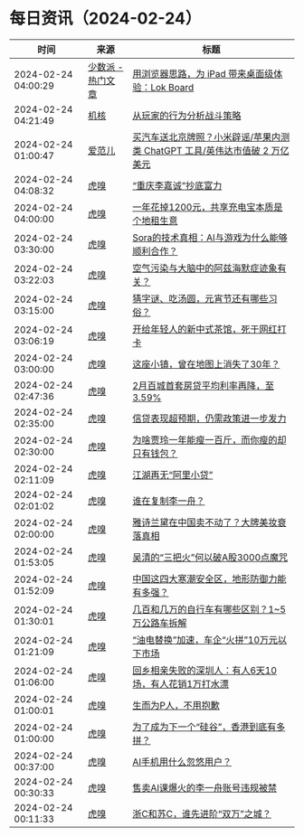 ﻿# 每日资讯（2024-02-24）

|时间|来源|标题|
|---|---|---|
|2024-02-24 04:00:29|[少数派 - 热门文章](https://rss.mifaw.com/articles/5c8bb11a3c41f61efd36683e/5c92450e3882afa09dff5928)|[用浏览器思路，为 iPad 带来桌面级体验：Lok Board](https://sspai.com/post/86288)|
|2024-02-24 04:21:49|[机核](https://www.gcores.com/rss)|[从玩家的行为分析战斗策略](https://www.gcores.com/articles/177799)|
|2024-02-24 01:00:47|[爱范儿](https://www.ifanr.com/feed)|[买汽车送北京牌照？小米辟谣/苹果内测类 ChatGPT 工具/英伟达市值破 2 万亿美元](https://www.ifanr.com/1576006?utm_source=rss&utm_medium=rss&utm_campaign=)|
|2024-02-24 04:08:32|[虎嗅](https://rss.huxiu.com/)|[“重庆李嘉诚”抄底富力](https://www.huxiu.com/article/2707938.html?f=rss)|
|2024-02-24 04:00:00|[虎嗅](https://rss.huxiu.com/)|[一年花掉1200元，共享充电宝本质是个地租生意](https://www.huxiu.com/article/2705957.html?f=rss)|
|2024-02-24 03:30:00|[虎嗅](https://rss.huxiu.com/)|[Sora的技术真相：AI与游戏为什么能够顺利合作？](https://www.huxiu.com/article/2705872.html?f=rss)|
|2024-02-24 03:22:03|[虎嗅](https://rss.huxiu.com/)|[空气污染与大脑中的阿兹海默症迹象有关？](https://www.huxiu.com/article/2707639.html?f=rss)|
|2024-02-24 03:15:00|[虎嗅](https://rss.huxiu.com/)|[猜字谜、吃汤圆，元宵节还有哪些习俗？](https://www.huxiu.com/article/2707860.html?f=rss)|
|2024-02-24 03:06:19|[虎嗅](https://rss.huxiu.com/)|[开给年轻人的新中式茶馆，死于网红打卡](https://www.huxiu.com/article/2707225.html?f=rss)|
|2024-02-24 03:00:00|[虎嗅](https://rss.huxiu.com/)|[这座小镇，曾在地图上消失了30年？](https://www.huxiu.com/article/2705939.html?f=rss)|
|2024-02-24 02:47:36|[虎嗅](https://rss.huxiu.com/)|[2月百城首套房贷平均利率再降，至3.59%](https://www.huxiu.com/article/2707640.html?f=rss)|
|2024-02-24 02:35:00|[虎嗅](https://rss.huxiu.com/)|[信贷表现超预期，仍需政策进一步发力](https://www.huxiu.com/article/2706583.html?f=rss)|
|2024-02-24 02:30:00|[虎嗅](https://rss.huxiu.com/)|[为啥贾玲一年能瘦一百斤，而你瘦的却只有钱包？](https://www.huxiu.com/article/2705504.html?f=rss)|
|2024-02-24 02:11:09|[虎嗅](https://rss.huxiu.com/)|[江湖再无“阿里小贷”](https://www.huxiu.com/article/2707638.html?f=rss)|
|2024-02-24 02:01:02|[虎嗅](https://rss.huxiu.com/)|[谁在复制李一舟？](https://www.huxiu.com/article/2707642.html?f=rss)|
|2024-02-24 02:00:00|[虎嗅](https://rss.huxiu.com/)|[雅诗兰黛在中国卖不动了？大牌美妆衰落真相](https://www.huxiu.com/article/2705458.html?f=rss)|
|2024-02-24 01:53:05|[虎嗅](https://rss.huxiu.com/)|[吴清的“三把火”何以破A股3000点魔咒](https://www.huxiu.com/article/2706582.html?f=rss)|
|2024-02-24 01:52:09|[虎嗅](https://rss.huxiu.com/)|[中国这四大寒潮安全区，地形防御力能有多强？](https://www.huxiu.com/article/2706163.html?f=rss)|
|2024-02-24 01:30:01|[虎嗅](https://rss.huxiu.com/)|[几百和几万的自行车有哪些区别？1~5万公路车拆解](https://www.huxiu.com/article/2705418.html?f=rss)|
|2024-02-24 01:21:09|[虎嗅](https://rss.huxiu.com/)|[“油电替换”加速，车企“火拼”10万元以下市场](https://www.huxiu.com/article/2706580.html?f=rss)|
|2024-02-24 01:06:00|[虎嗅](https://rss.huxiu.com/)|[回乡相亲失败的深圳人：有人6天10场，有人花销1万打水漂](https://www.huxiu.com/article/2706548.html?f=rss)|
|2024-02-24 01:00:01|[虎嗅](https://rss.huxiu.com/)|[生而为P人，不用抱歉](https://www.huxiu.com/article/2706223.html?f=rss)|
|2024-02-24 01:00:00|[虎嗅](https://rss.huxiu.com/)|[为了成为下一个“硅谷”，香港到底有多拼？](https://www.huxiu.com/article/2705163.html?f=rss)|
|2024-02-24 00:37:00|[虎嗅](https://rss.huxiu.com/)|[AI手机用什么忽悠用户？](https://www.huxiu.com/article/2706575.html?f=rss)|
|2024-02-24 00:30:33|[虎嗅](https://rss.huxiu.com/)|[售卖AI课爆火的李一舟账号违规被禁](https://www.huxiu.com/article/2706574.html?f=rss)|
|2024-02-24 00:11:33|[虎嗅](https://rss.huxiu.com/)|[浙C和苏C，谁先进阶“双万”之城？](https://www.huxiu.com/article/2706207.html?f=rss)|
